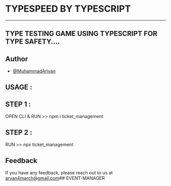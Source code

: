 

# TYPESPEED BY TYPESCRIPT
---
TYPE TESTING GAME USING TYPESCRIPT FOR TYPE SAFETY....
---

## Author

- [@MuhammadAriyan](https://github.com/MuhammadAriyan)


## USAGE :

## STEP 1 :
OPEN CLI & RUN >>
npm i ticket_management

## STEP 2 :
RUN >>
npx ticket_management

## Feedback

If you have any feedback, please reach out to us at aryan4march@gmail.com##   E V E N T - M A N A G E R  
 